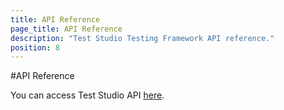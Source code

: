 ```yaml
---
title: API Reference
page_title: API Reference
description: "Test Studio Testing Framework API reference."
position: 8
---
```


#API Reference

You can access Test Studio API <a href="http://docs.telerik.com/teststudio/api" target="_blank">here</a>.
